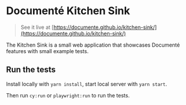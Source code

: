 # Documenté Kitchen Sink

> See it live at [https://documente.github.io/kitchen-sink/](https://documente.github.io/kitchen-sink/)

The Kitchen Sink is a small web application that showcases Documenté features with small example tests.

## Run the tests

Install locally with `yarn install`, start local server with `yarn start`.

Then run `cy:run` or `playwright:run` to run the tests.
